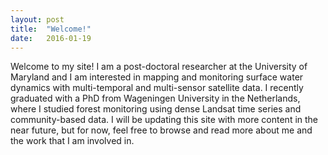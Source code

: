 ```yaml
---
layout: post
title:  "Welcome!"
date:   2016-01-19
---
```


Welcome to my site! I am a post-doctoral researcher at the University of Maryland and I am interested in mapping and monitoring surface water dynamics with multi-temporal and multi-sensor satellite data. I recently graduated with a PhD from Wageningen University in the Netherlands, where I studied forest monitoring using dense Landsat time series and community-based data. I will be updating this site with more content in the near future, but for now, feel free to browse and read more about me and the work that I am involved in.